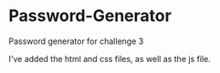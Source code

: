 # Password-Generator
Password generator for challenge 3

I've added the html and css files, as well as the js file.
